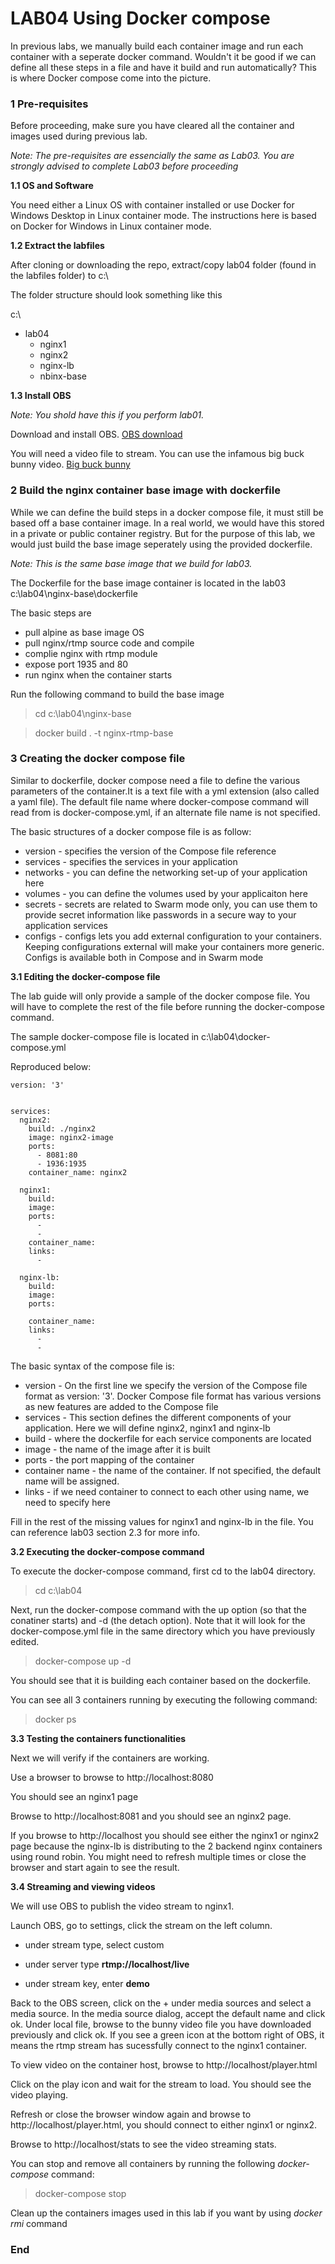 # LAB04 Using Docker compose

In previous labs, we manually build each container image and run each container with a seperate docker command. Wouldn't it be good if we can define all these steps in a file and have it build and run automatically? This is where Docker compose come into the picture.




###  1 Pre-requisites
Before proceeding, make sure you have cleared all the container and images used during previous lab.

_Note: The pre-requisites are essencially the same as Lab03. You are strongly advised to complete Lab03 before proceeding_

**1.1 OS and Software**

You need either a Linux OS with container installed or use Docker for Windows Desktop in Linux container mode. The instructions here is based on Docker for Windows in Linux container mode.


**1.2 Extract the labfiles**

After cloning or downloading the repo, extract/copy lab04 folder (found in the labfiles folder) to c:\

The folder structure should look something like this

c:\
 
* lab04
  * nginx1
  * nginx2
  * nginx-lb
  * nbinx-base


**1.3 Install OBS**

_Note: You shold have this if you perform lab01._

Download and install OBS. [OBS download](https://obsproject.com/download)

You will need a video file to stream. You can use the infamous big buck bunny video. [Big buck bunny](https://peach.blender.org/download/)


###  2 Build the nginx container base image with dockerfile
While we can define the build steps in a docker compose file, it must still be based off a base container image. In a real world, we would have this stored in a private or public container registry. But for the purpose of this lab, we would just build the base image seperately using the provided dockerfile.

_Note: This is the same base image that we build for lab03._


The Dockerfile for the base image container is located in the lab03 c:\lab04\nginx-base\dockerfile

The basic steps are

- pull alpine as base image OS
- pull nginx/rtmp source code and compile
- complie nginx with rtmp module
- expose port 1935 and 80
- run nginx when the container starts

Run the following command to build the base image

> cd c:\lab04\nginx-base

> docker build . -t nginx-rtmp-base

###  3 Creating the docker compose file

Similar to dockerfile, docker compose need a file to define the various parameters of the container.It is a text file with a yml extension (also called a yaml file). The default file name where docker-compose command will read from is docker-compose.yml, if an alternate file name is not specified.

 The basic structures of a docker compose file is as follow:

- version - specifies the version of the Compose file reference
- services - specifies the services in your application
- networks - you can define the networking set-up of your application here
- volumes - you can define the volumes used by your applicaiton here
- secrets - secrets are related to Swarm mode only, you can use them to provide secret information like passwords in a secure way to your application services
- configs - configs lets you add external configuration to your containers. Keeping configurations external will make your containers more generic. Configs is available both in Compose and in Swarm mode

**3.1 Editing the docker-compose file**

The lab guide will only provide a sample of the docker compose file. You will have to complete the rest of the file before running the docker-compose command.

The sample docker-compose file is located in c:\lab04\docker-compose.yml

Reproduced below:

```
version: '3'


services:
  nginx2:
    build: ./nginx2
    image: nginx2-image
    ports: 
      - 8081:80
      - 1936:1935
    container_name: nginx2
    
  nginx1:
    build: 
    image: 
    ports: 
      - 
      - 
    container_name: 
    links:
      - 

  nginx-lb:
    build: 
    image: 
    ports: 
      
    container_name: 
    links:
      - 
      - 
```



The basic syntax of the compose file is:

- version - On the first line we specify the version of the Compose file format as version: '3'. Docker Compose file format has various versions as new features are added to the Compose file
- services - This section defines the different components of your application. Here we will define nginx2, nginx1 and nginx-lb
- build - where the dockerfile for each service components are located
- image - the name of the image after it is built
- ports - the port mapping of the container
- container name - the name of the container. If not specified, the default name will be assigned.
- links - if we need container to connect to each other using name, we need to specify here

Fill in the rest of the missing values for nginx1 and nginx-lb in the file. You can reference lab03 section 2.3 for more info.

**3.2 Executing the docker-compose command**

To execute the docker-compose command, first cd to the lab04 directory.

> cd c:\lab04

Next, run the docker-compose command with the up option (so that the conatiner starts) and -d (the detach option). Note that it will look for the docker-compose.yml file in the same directory which you have previously edited.

> docker-compose up -d

You should see that it is building each container based on the dockerfile.

You can see all 3 containers running by executing the following command:

> docker ps


**3.3 Testing the containers functionalities**

Next we will verify if the containers are working.

Use a browser to browse to http://localhost:8080

You should see an nginx1 page


Browse to http://localhost:8081 and you should see an nginx2 page.

If you browse to http://localhost you should see either the nginx1 or nginx2 page because the nginx-lb is distributing to the 2 backend nginx containers using round robin. You might need to refresh multiple times or close the browser and start again to see the result.

**3.4 Streaming and viewing videos**

We will use OBS to publish the video stream to nginx1.

Launch OBS, go to settings, click the stream on the left column.

- under stream type, select custom

- under server type **rtmp://localhost/live**

- under stream key, enter **demo**

Back to the OBS screen, click on the + under media sources and select  a media source.
In the media source dialog, accept the default name and click ok. Under local file, browse to the bunny video file you have downloaded previously and click ok. If you see a green icon at the bottom right of OBS, it means the rtmp stream has sucessfully connect to the nginx1 container.

To view video on the container host, browse to http://localhost/player.html

Click on the play icon and wait for the stream to load. You should see the video playing.

Refresh or close the browser window again and browse to http://localhost/player.html, you should connect to either nginx1 or nginx2.

Browse to http://localhost/stats to see the video streaming stats.

You can stop and remove all containers by running the following *docker-compose* command:

>docker-compose stop

Clean up the containers images used in this lab if you want by using *docker rmi* command

### End